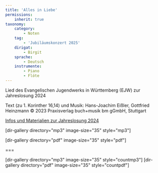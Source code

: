 ```yaml
---
title: 'Alles in Liebe'
permissions:
    inherit: true
taxonomy:
    category:
        - Noten
    tag:
        - 'Jubiläumskonzert 2025'
    dirigat:
        - Birgit
    sprache:
        - Deutsch
    instrumente:
        - Piano
        - Flöte
---
```


Lied des Evangelischen Jugendwerks in Württemberg (EJW) zur Jahreslosung 2024

Text (zu 1. Korinther 16,14) und Musik: Hans-Joachim Eißler, Gottfried Heinzmann
© 2023 Praxisverlag buch+musik bm gGmbH, Stuttgart

<a target=_blank href=https://jahreslosung.net/alles-in-liebe-lied-zur-jahreslosung-2024-materialien/>Infos und Materialien zur Jahreslosung 2024</a>


[dir-gallery directory="mp3" image-size="35" style="mp3"]

[dir-gallery directory="pdf" image-size="35" style="pdf"]

===

[dir-gallery directory="mp3" image-size="35" style="countmp3"]
[dir-gallery directory="pdf" image-size="35" style="countpdf"]
